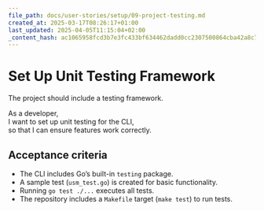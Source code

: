```yaml
---
file_path: docs/user-stories/setup/09-project-testing.md
created_at: 2025-03-17T08:26:17+01:00
last_updated: 2025-04-05T11:15:04+02:00
_content_hash: ac1065958fcd3b7e3fc433bf634462dadd0cc2307500864cba42a8c7740ea0a2
---
```


# Set Up Unit Testing Framework
The project should include a testing framework.

As a developer,  
I want to set up unit testing for the CLI,  
so that I can ensure features work correctly.

## Acceptance criteria

- The CLI includes Go’s built-in `testing` package.
- A sample test (`usm_test.go`) is created for basic functionality.
- Running `go test ./...` executes all tests.
- The repository includes a `Makefile` target (`make test`) to run tests.